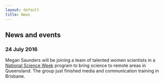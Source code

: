 ```yaml
---
layout: default
title: News
---
```


## News and events  

### 24 July 2016
Megan Saunders will be joining a team of talented women scientists in a <a href ="http://www.scienceweek.net.au/">National Science Week</a>   program to bring science to remote areas in Queensland. The group just finished media and communication training in Brisbane.

